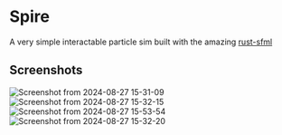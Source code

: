 # Spire
A very simple interactable particle sim built with the amazing [rust-sfml](https://github.com/jeremyletang/rust-sfml/tree/master)

## Screenshots
![Screenshot from 2024-08-27 15-31-09](https://github.com/user-attachments/assets/daf52ae0-6aa9-4c9f-8030-a82fd2ea93d8)
![Screenshot from 2024-08-27 15-32-15](https://github.com/user-attachments/assets/ed17957f-60c4-4ada-a9a9-e3e18c396690)
![Screenshot from 2024-08-27 15-53-54](https://github.com/user-attachments/assets/b97045cc-d954-4df1-96c1-22b739398cad)
![Screenshot from 2024-08-27 15-32-20](https://github.com/user-attachments/assets/ab1aabf0-83bb-4c85-92a4-64212908900a)
